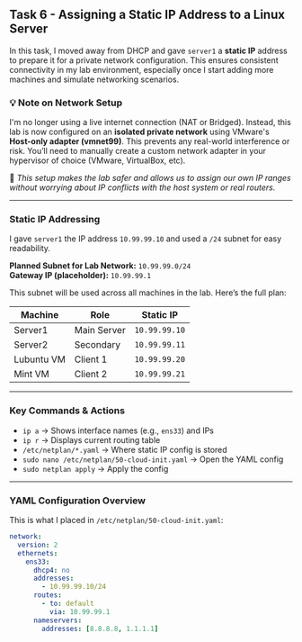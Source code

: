 ## Task 6 - Assigning a Static IP Address to a Linux Server

In this task, I moved away from DHCP and gave `server1` a **static IP** address to prepare it for a private network configuration. This ensures consistent connectivity in my lab environment, especially once I start adding more machines and simulate networking scenarios.

### 💡 Note on Network Setup

I'm no longer using a live internet connection (NAT or Bridged). Instead, this lab is now configured on an **isolated private network** using VMware's **Host-only adapter (vmnet99)**. This prevents any real-world interference or risk. You’ll need to manually create a custom network adapter in your hypervisor of choice (VMware, VirtualBox, etc).  

🧠 *This setup makes the lab safer and allows us to assign our own IP ranges without worrying about IP conflicts with the host system or real routers.*

---

### Static IP Addressing

I gave `server1` the IP address `10.99.99.10` and used a `/24` subnet for easy readability.

**Planned Subnet for Lab Network:** `10.99.99.0/24`  
**Gateway IP (placeholder):** `10.99.99.1`

This subnet will be used across all machines in the lab. Here’s the full plan:

| Machine      | Role       | Static IP       |
|--------------|------------|-----------------|
| Server1      | Main Server| `10.99.99.10`   |
| Server2      | Secondary  | `10.99.99.11`   |
| Lubuntu VM   | Client 1   | `10.99.99.20`   |
| Mint VM      | Client 2   | `10.99.99.21`   |

---

### Key Commands & Actions

- `ip a` → Shows interface names (e.g., `ens33`) and IPs  
- `ip r` → Displays current routing table  
- `/etc/netplan/*.yaml` → Where static IP config is stored  
- `sudo nano /etc/netplan/50-cloud-init.yaml` → Open the YAML config  
- `sudo netplan apply` → Apply the config

---

### YAML Configuration Overview

This is what I placed in `/etc/netplan/50-cloud-init.yaml`:

```yaml
network:
  version: 2
  ethernets:
    ens33:
      dhcp4: no
      addresses:
        - 10.99.99.10/24
      routes:
        - to: default
          via: 10.99.99.1
      nameservers:
        addresses: [8.8.8.8, 1.1.1.1]

